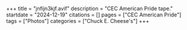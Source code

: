 +++
title = "jnfijn3kjf.avif"
description = "CEC American Pride tape."
startdate = "2024-12-19"
citations = []
pages = ["CEC American Pride"]
tags = ["Photos"]
categories = ["Chuck E. Cheese's"]
+++
